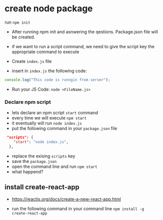 # create node package

run `npm init`

- After running npm init and asnwering the qestions.
  Package.json file will be created.

- if we want to run a script command, we need to give the script key the appropriate command to execute
- Create `index.js` file
- insert in `index.js` the following code:

```javascript
console.log("This code is runngin from server");
```

- Run your JS Code: `node <FileName.js>`

### Declare npm script

- lets declare an npm script `start` command
- every time we will execute `npm start`
- it eventually will run `node index.js`
- put the following command in your `package.json` file

```json
 "scripts": {
    "start": "node index.js",
  },
```

- replace the exising `scripts` key
- save the `package.json`
- open the command line and run `npm start`
- what happend?

## install create-react-app

- https://reactjs.org/docs/create-a-new-react-app.html

- run the following command in your command line
  `npm install -g create-react-app`
